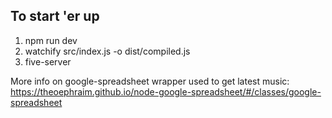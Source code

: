 ## To start 'er up

1. npm run dev
2. watchify src/index.js -o dist/compiled.js
3. five-server

More info on google-spreadsheet wrapper used to get latest music: https://theoephraim.github.io/node-google-spreadsheet/#/classes/google-spreadsheet
